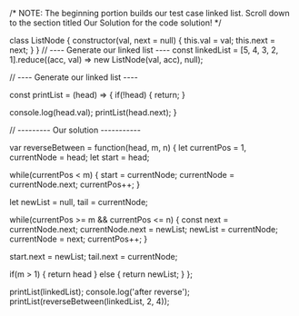 /*
NOTE: The beginning portion builds our test case linked list. Scroll down to the section titled Our Solution for the code solution!
 */

class ListNode {
  constructor(val, next = null) {
    this.val = val;
    this.next = next;
  }
}
// ---- Generate our linked list ----
const linkedList = [5, 4, 3, 2, 1].reduce((acc, val) => new ListNode(val, acc), null);

// ---- Generate our linked list ----

const printList = (head) => {
  if(!head) {
    return;
  }

  console.log(head.val);
  printList(head.next);
}

// --------- Our solution -----------

var reverseBetween = function(head, m, n) {
  let currentPos = 1, currentNode = head;
  let start = head;
  
  while(currentPos < m) {
    start = currentNode;
    currentNode = currentNode.next;
    currentPos++;
  }
  
  let newList = null, tail = currentNode;
  
  while(currentPos >= m && currentPos <= n) {
    const next = currentNode.next;
    currentNode.next = newList;
    newList = currentNode;
    currentNode = next;
    currentPos++;
  }
  
  start.next = newList;
  tail.next = currentNode;
  
  if(m > 1) {
    return head
  } else {
    return newList;
  }
};

printList(linkedList);
console.log('after reverse');
printList(reverseBetween(linkedList, 2, 4));
